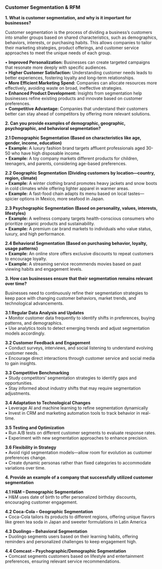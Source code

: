 ### Customer Segmentation & RFM

**1. What is customer segmentation, and why is it important for businesses?**

Customer segmentation is the process of dividing a business’s customers into smaller groups based on shared characteristics, such as demographics, behaviors, interests, or purchasing habits. This allows companies to tailor their marketing strategies, product offerings, and customer service approaches to meet the unique needs of each group.

• **Improved Personalization:** Businesses can create targeted campaigns that resonate more deeply with specific audiences.  
• **Higher Customer Satisfaction:** Understanding customer needs leads to better experiences, fostering loyalty and long-term relationships.  
• **More Efficient Marketing Spend:** Companies can allocate resources more effectively, avoiding waste on broad, ineffective strategies.  
• **Enhanced Product Development:** Insights from segmentation help businesses refine existing products and innovate based on customer preferences.  
• **Competitive Advantage:** Companies that understand their customers better can stay ahead of competitors by offering more relevant solutions.  

**2. Can you provide examples of demographic, geographic, psychographic, and behavioral segmentation?**

**2.1 Demographic Segmentation (Based on characteristics like age, gender, income, education)**  
• **Example:** A luxury fashion brand targets affluent professionals aged 30-50 who have high disposable income.  
• **Example:** A toy company markets different products for children, teenagers, and parents, considering age-based preferences.  

**2.2 Geographic Segmentation (Dividing customers by location—country, region, climate)**  
• **Example:** A winter clothing brand promotes heavy jackets and snow boots in cold climates while offering lighter apparel in warmer areas.  
• **Example:** A fast-food chain adapts its menu based on local tastes—spicier options in Mexico, more seafood in Japan.  

**2.3 Psychographic Segmentation (Based on personality, values, interests, lifestyles)**  
• **Example:** A wellness company targets health-conscious consumers who prioritize organic products and sustainability.  
• **Example:** A premium car brand markets to individuals who value status, luxury, and high performance.  

**2.4 Behavioral Segmentation (Based on purchasing behavior, loyalty, usage patterns)**  
• **Example:** An online store offers exclusive discounts to repeat customers to encourage loyalty.  
• **Example:** A streaming service recommends movies based on past viewing habits and engagement levels.  

**3. How can businesses ensure that their segmentation remains relevant over time?**  

Businesses need to continuously refine their segmentation strategies to keep pace with changing customer behaviors, market trends, and technological advancements.   

**3.1 Regular Data Analysis and Updates**  
• Monitor customer data frequently to identify shifts in preferences, buying patterns, and demographics.  
• Use analytics tools to detect emerging trends and adjust segmentation models accordingly.  

**3.2 Customer Feedback and Engagement**  
• Conduct surveys, interviews, and social listening to understand evolving customer needs.  
• Encourage direct interactions through customer service and social media to gain insights.  
  
**3.3 Competitive Benchmarking**  
• Study competitors’ segmentation strategies to identify gaps and opportunities.  
• Stay informed about industry shifts that may require segmentation adjustments.  

**3.4 Adaptation to Technological Changes**  
• Leverage AI and machine learning to refine segmentation dynamically  
• Invest in CRM and marketing automation tools to track behavior in real-time.  

**3.5 Testing and Optimization**  
• Run A/B tests on different customer segments to evaluate response rates.  
• Experiment with new segmentation approaches to enhance precision.  

**3.6 Flexibility in Strategy**  
• Avoid rigid segmentation models—allow room for evolution as customer preferences change.  
• Create dynamic personas rather than fixed categories to accommodate variations over time.  

**4. Provide an example of a company that successfully utilized customer segmentation**  

**4.1 H&M – Demographic Segmentation**  
• H&M uses date of birth to offer personalized birthday discounts, encouraging customer engagement.  

**4.2 Coca-Cola – Geographic Segmentation**  
• Coca-Cola tailors its products to different regions, offering unique flavors like green tea soda in Japan and sweeter formulations in Latin America  

**4.3 Duolingo – Behavioral Segmentation**  
• Duolingo segments users based on their learning habits, offering reminders and personalized challenges to keep engagement high.  

**4.4 Comcast – Psychographic/Demographic Segmentation**  
• Comcast segments customers based on lifestyle and entertainment preferences, ensuring relevant service recommendations.  








